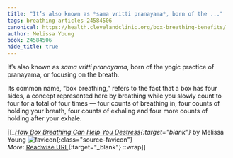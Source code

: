 ```yaml
---
title: "It’s also known as *sama vritti pranayama*, born of the ..."
tags: breathing articles-24584506
canonical: https://health.clevelandclinic.org/box-breathing-benefits/
author: Melissa Young
book: 24584506
hide_title: true
---
```


It’s also known as *sama vritti pranayama*, born of the yogic practice of pranayama, or focusing on the breath.

Its common name, “box breathing,” refers to the fact that a box has four sides, a concept represented here by breathing while you slowly count to four for a total of four times — four counts of breathing in, four counts of holding your breath, four counts of exhaling and four more counts of holding after your exhale.


[[<cite>_[How Box Breathing Can Help You Destress](https://health.clevelandclinic.org/box-breathing-benefits/){:target="_blank"}_</cite> by Melissa Young ![favicon](https://s2.googleusercontent.com/s2/favicons?domain=health.clevelandclinic.org){:class="source-favicon"}<br>
_More_: [Readwise URL](https://readwise.io/open/479394274){:target="_blank"}
::wrap]]